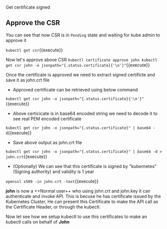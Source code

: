 Get certificate signed 

## Approve the CSR 

You can see that now CSR is in `Pending` state and waiting for kube admin to approve it 

`kubectl get csr`{{execute}}

Now let's approve above CSR
`
kubectl certificate approve john
kubectl get csr john -o jsonpath="{.status.certificate}{'\n'}"
`{{execute}}

Once the certificate is approved we need to extract signed certificte and save it as john.crt file 

- Approved certificate can be retrieved using below command 

`
kubectl get csr john -o jsonpath="{.status.certificate}{'\n'}"
`{{execute}}

- Above certicicate is in base64 encoded string we need to decode it to see real PEM encoded certificate 

`
kubectl get csr john -o jsonpath="{.status.certificate}" | base64 -d
`{{execute}}

- Save above output as john.crt file 

`
kubectl get csr john -o jsonpath="{.status.certificate}" | base64 -d > john.crt
`{{execute}}

- (Optionally) We can see that this certificate is signed by "kubernetes" (Signing authority) and validity is 1 year

`openssl x509 -in john.crt -text`{{execute}}

**john** is now a ++Normal user++ who using john.crt and john.key it can authenticate and invoke API. This is becuse he has certificate
issued by the Kubernetes Cluster, He can present this Certificate to make the API call as the Certificate Header, or through the kubectl.

Now let see how we setup kubectl to use this certificates to make an kubectl calls on behalf of ***John*** 



